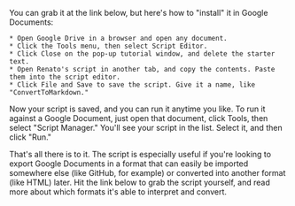 You can grab it at the link below, but here's how to "install" it in Google Documents:

    * Open Google Drive in a browser and open any document.
    * Click the Tools menu, then select Script Editor.
    * Click Close on the pop-up tutorial window, and delete the starter text.
    * Open Renato's script in another tab, and copy the contents. Paste them into the script editor.
    * Click File and Save to save the script. Give it a name, like "ConvertToMarkdown."

Now your script is saved, and you can run it anytime you like. To run it against a Google Document, just open that document, click Tools, then select "Script Manager." You'll see your script in the list. Select it, and then click "Run."

That's all there is to it. The script is especially useful if you're looking to export Google Documents in a format that can easily be imported somewhere else (like GitHub, for example) or converted into another format (like HTML) later. Hit the link below to grab the script yourself, and read more about which formats it's able to interpret and convert. 
